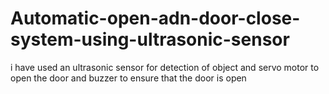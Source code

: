 # Automatic-open-adn-door-close-system-using-ultrasonic-sensor
i have used an ultrasonic sensor for detection of object and servo motor to open the door and buzzer to ensure that the door is open

